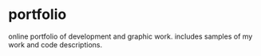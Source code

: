 portfolio
=========

online portfolio of development and graphic work.
includes samples of my work and code descriptions.

